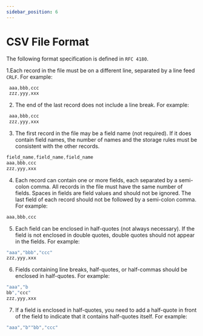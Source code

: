 ```yaml
---
sidebar_position: 6
---
```


# CSV File Format

The following format specification is defined in `RFC 4180`.

1.Each record in the file must be on a different line, separated by a line feed `CRLF`. For example: 

```js
 aaa,bbb,ccc
 zzz,yyy,xxx
```

2. The end of the last record does not include a line break. For example: 
```js
 aaa,bbb,ccc
 zzz,yyy,xxx
```

3. The first record in the file may be a field name (not required). If it does contain field names, the number of names and the storage rules must be consistent with the other records. 

```js
field_name,field_name,field_name
aaa,bbb,ccc
zzz,yyy,xxx
```

4. Each record can contain one or more fields, each separated by a semi-colon comma. All records in the file must have the same number of fields. Spaces in fields are field values and should not be ignored. The last field of each record should not be followed by a semi-colon comma. For example: 

```js
aaa,bbb,ccc
```

5. Each field can be enclosed in half-quotes (not always necessary). If the field is not enclosed in double quotes, double quotes should not appear in the fields. For example: 

```js
"aaa","bbb","ccc"
zzz,yyy,xxx
```


6. Fields containing line breaks, half-quotes, or half-commas should be enclosed in half-quotes. For example:

```js
"aaa","b
bb","ccc"
zzz,yyy,xxx
```

7. If a field is enclosed in half-quotes, you need to add a half-quote in front of the field to indicate that it contains half-quotes itself. For example: 

```js
"aaa","b""bb","ccc"
```
